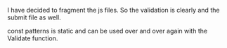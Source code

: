 I have decided to fragment the js files. So the validation is clearly and the submit file as well. 

const patterns is static and can be used over and over again with the Validate function. 